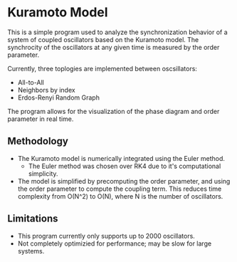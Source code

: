# Kuramoto Model

This is a simple program used to analyze the synchronization behavior of a system of coupled oscillators based on the Kuramoto model. The synchrocity of the oscillators at any given time is measured by the order parameter.

Currently, three toplogies are implemented between oscsillators:
- All-to-All
- Neighbors by index
- Erdos-Renyi Random Graph

The program allows for the visualization of the phase diagram and order parameter in real time. 

## Methodology
- The Kuramoto model is numerically integrated using the Euler method.
    - The Euler method was chosen over RK4 due to it's computational simplicity.
- The model is simplified by precomputing the order parameter, and using the order parameter to compute the coupling term. This reduces time complexity from O(N^2) to O(N), where N is the number of oscillators.

## Limitations
- This program currently only supports up to 2000 oscillators.
- Not completely optimizied for performance; may be slow for large systems.